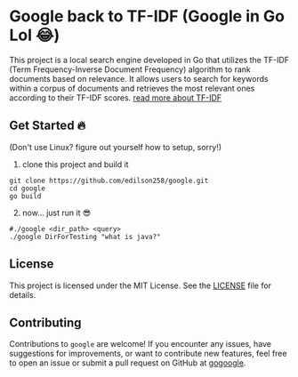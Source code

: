 # Google back to TF-IDF (Google in Go Lol 😂)

This project is a local search engine developed in Go that utilizes the TF-IDF (Term Frequency-Inverse Document Frequency) algorithm to rank documents based on relevance. It allows users to search for keywords within a corpus of documents and retrieves the most relevant ones according to their TF-IDF scores.
[read more about TF-IDF](https://en.m.wikipedia.org/wiki/Tf%E2%80%93idf)

## Get Started 🔥
(Don't use Linux? figure out yourself how to setup, sorry!)

1. clone this project and build it
```shell
git clone https://github.com/edilson258/google.git
cd google
go build
```
2. now... just run it 😎
```shell
#./google <dir_path> <query>
./google DirForTesting "what is java?"
```

## License

This project is licensed under the MIT License. See the [LICENSE](LICENSE) file for details.

## Contributing

Contributions to `google` are welcome! If you encounter any issues, have suggestions for improvements, or want to contribute new features, feel free to open an issue or submit a pull request on GitHub at [gogoogle](https://github.com/edilson258/google).
